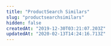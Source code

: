 ```yaml
---
title: "ProductSearch Similars"
slug: "productsearchsimilars"
hidden: false
createdAt: "2019-12-30T03:21:07.203Z"
updatedAt: "2020-02-13T14:24:16.713Z"
---
```

